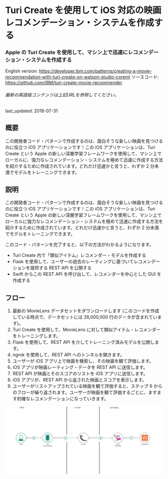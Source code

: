 # Turi Create を使用して iOS 対応の映画レコメンデーション・システムを作成する

### Apple の Turi Create を使用して、マシン上で迅速にレコメンデーション・システムを作成する

English version: https://developer.ibm.com/patterns/creating-a-movie-recommendation-with-turi-create-on-watson-studio-coreml
  ソースコード: https://github.com/IBM/turi-create-movie-recommender

###### 最新の英語版コンテンツは上記URLを参照してください。
last_updated: 2018-07-31

 
## 概要

この開発者コード・パターンで作成するのは、面白そうな新しい映画を見つけるのに役立つ iOS アプリケーションです！この iOS アプリケーションは、Turi Create という Apple の新しい深層学習フレームワークを使用して、マシン上でローカルに、強力なレコメンデーション・システムを極めて迅速に作成する方法を紹介するために作成されています。どれだけ迅速かと言うと、わずか 2 分未満でモデルをトレーニングできます。

## 説明

この開発者コード・パターンで作成するのは、面白そうな新しい映画を見つけるのに役立つ iOS アプリケーションです！この iOS アプリケーションは、Turi Create という Apple の新しい深層学習フレームワークを使用して、マシン上でローカルに強力なレコメンデーション・システムを極めて迅速に作成する方法を紹介するために作成されています。どれだけ迅速かと言うと、わずか 2 分未満でモデルをトレーニングできます。

このコード・パターンを完了すると、以下の方法がわかるようになります。

* Turi Create 内で「類似アイテム」レコメンダー・モデルを作成する
* Flask を使用して、ユーザーの過去のレーティングに基づいてレコメンデーションを提供する REST API を公開する
*  Swift からこの REST API を呼び出して、レコメンダーを中心とした GUI を作成する

## フロー

1. 最新の MovieLens データセットをダウンロードします (このコードを作成している時点で、データセットには 26,000,000 行のデータが含まれています)。
2. Turi Create を使用して、MovieLens に対して類似アイテム・レコメンダーをトレーニングします。
3. Flask を使用して、REST API を介してトレーニング済みモデルを公開します。
4. ngrok を使用して、REST API へのトンネルを開きます。
5. ユーザーが iOS アプリ上で映画を検索し、その映画を観て評価します。
6. iOS アプリが映画レーティング・データを REST API に送信します。
7. REST API が映画とそのスコアのリストを iOS アプリに送信します。
8. iOS アプリが、REST API から返された映画とスコアを表示します。
9. ユーザーがリストアップされている映画を観て評価すると、ステップ 6 からのフローが繰り返されます。ユーザーが映画を観て評価するごとに、ますます的確なレコメンデーションになっていきます。

![フロー](./images/tcmr_pattern_arch_diagram.png)

